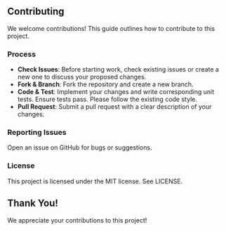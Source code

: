 ## Contributing
We welcome contributions! This guide outlines how to contribute to this project.

### Process

- **Check Issues**: Before starting work, check existing issues or create a new one to discuss your proposed changes.
- **Fork & Branch**: Fork the repository and create a new branch.
- **Code & Test**: Implement your changes and write corresponding unit tests. Ensure tests pass. Please follow the existing code style. 
- **Pull Request**: Submit a pull request with a clear description of your changes.

### Reporting Issues

Open an issue on GitHub for bugs or suggestions.

### License

This project is licensed under the MIT license. See LICENSE.

## Thank You!

We appreciate your contributions to this project!